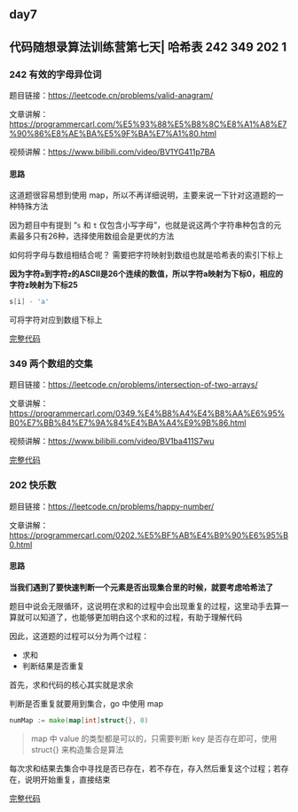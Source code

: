 ## day7

## 代码随想录算法训练营第七天| 哈希表 242 349 202 1

### 242 有效的字母异位词

题目链接：https://leetcode.cn/problems/valid-anagram/

文章讲解：https://programmercarl.com/%E5%93%88%E5%B8%8C%E8%A1%A8%E7%90%86%E8%AE%BA%E5%9F%BA%E7%A1%80.html

视频讲解：https://www.bilibili.com/video/BV1YG411p7BA

#### 思路
这道题很容易想到使用 map，所以不再详细说明，主要来说一下针对这道题的一种特殊方法

因为题目中有提到 “`s` 和 `t` 仅包含小写字母”，也就是说这两个字符串种包含的元素最多只有26种，选择使用数组会是更优的方法

如何将字母与数组相结合呢？ 需要把字符映射到数组也就是哈希表的索引下标上

**因为字符`a`到字符`z`的ASCII是26个连续的数值，所以字符a映射为下标0，相应的字符z映射为下标25**
```go
s[i] - 'a'
```
可将字符对应到数组下标上

[完整代码](https://github.com/hd2yao/leetcode/tree/master/training/day7/0242_vaild_anagram.go)

### 349 两个数组的交集

题目链接：https://leetcode.cn/problems/intersection-of-two-arrays/

文章讲解：https://programmercarl.com/0349.%E4%B8%A4%E4%B8%AA%E6%95%B0%E7%BB%84%E7%9A%84%E4%BA%A4%E9%9B%86.html

视频讲解：https://www.bilibili.com/video/BV1ba411S7wu

[完整代码](https://github.com/hd2yao/leetcode/tree/master/training/day7/0349_intersection_of_two_arrays.go)

### 202 快乐数

题目链接：https://leetcode.cn/problems/happy-number/

文章讲解：https://programmercarl.com/0202.%E5%BF%AB%E4%B9%90%E6%95%B0.html

#### 思路
**当我们遇到了要快速判断一个元素是否出现集合里的时候，就要考虑哈希法了**

题目中说会无限循环，这说明在求和的过程中会出现重复的过程，这里动手去算一算就可以知道了，也能够更加明白这个求和的过程，有助于理解代码

因此，这道题的过程可以分为两个过程：

- 求和
- 判断结果是否重复
  
首先，求和代码的核心其实就是求余

判断是否重复就要用到集合，go 中使用 map
```go
numMap := make(map[int]struct{}, 0)
```
> map 中 value 的类型都是可以的，只需要判断 key 是否存在即可，使用 struct{} 来构造集合是算法

每次求和结果去集合中寻找是否已存在，若不存在，存入然后重复这个过程；若存在，说明开始重复，直接结束

[完整代码](https://github.com/hd2yao/leetcode/tree/master/training/day7/0202_happy_number.go)
